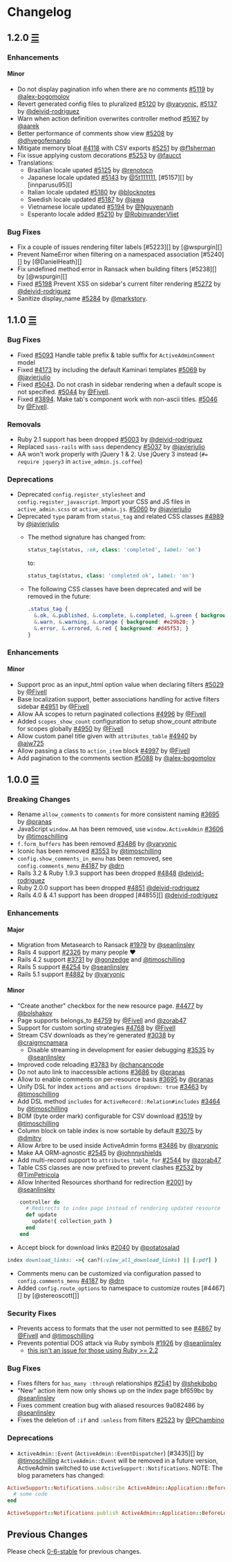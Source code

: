 # Changelog

## 1.2.0 [☰](https://github.com/activeadmin/activeadmin/compare/v1.1.0...v1.2.0)

### Enhancements

#### Minor

* Do not display pagination info when there are no comments [#5119][] by [@alex-bogomolov][]
* Revert generated config files to pluralized [#5120][] by [@varyonic][], [#5137][] by [@deivid-rodriguez][]
* Warn when action definition overwrites controller method [#5167][] by [@aarek][]
* Better performance of comments show view [#5208][] by [@dhyegofernando][]
* Mitigate memory bloat [#4118][] with CSV exports [#5251][] by [@f1sherman][]
* Fix issue applying custom decorations [#5253][] by [@faucct][]
* Translations:
  * Brazilian locale upated [#5125][] by [@renotocn][]
  * Japanese locale updated [#5143][] by [@5t111111][], [#5157][] by [innparusu95][]
  * Italian locale updated [#5180][] by [@blocknotes][]
  * Swedish locale updated [#5187][] by [@jawa][]
  * Vietnamese locale updated [#5194][] by [@Nguyenanh][]
  * Esperanto locale added [#5210][] by [@RobinvanderVliet][]

### Bug Fixes

* Fix a couple of issues rendering filter labels [#5223][] by [@wspurgin][]
* Prevent NameError when filtering on a namespaced association [#5240][] by [@DanielHeath][]
* Fix undefined method error in Ransack when building filters [#5238][] by [@wspurgin][]
* Fixed [#5198][] Prevent XSS on sidebar's current filter rendering [#5272][] by [@deivid-rodriguez][]
* Sanitize display_name [#5284][] by [@markstory][].

## 1.1.0 [☰](https://github.com/activeadmin/activeadmin/compare/v1.0.0...v1.1.0)

### Bug Fixes

* Fixed [#5093][] Handle table prefix & table suffix for `ActiveAdminComment` model
* Fixed [#4173][] by including the default Kaminari templates [#5069][] by [@javierjulio][]
* Fixed [#5043][]. Do not crash in sidebar rendering when a default scope is not
  specified. [#5044] by [@Fivell][].
* Fixed [#3894][]. Make tab's component work with non-ascii titles. [#5046] by
  [@Fivell][].

### Removals

* Ruby 2.1 support has been dropped [#5003][] by [@deivid-rodriguez][]
* Replaced `sass-rails` with `sass` dependency [#5037][] by [@javierjulio][]
* AA won't work properly with jQuery 1 & 2. Use jQuery 3 instead (`#= require jquery3`
 in `active_admin.js.coffee`)

### Deprecations

* Deprecated `config.register_stylesheet` and `config.register_javascript`. Import
  your CSS and JS files in `active_admin.scss` or `active_admin.js`. [#5060][] by [@javierjulio][]
* Deprecated `type` param from `status_tag` and related CSS classes [#4989][] by [@javierjulio][]
  * The method signature has changed from:

    ```ruby
    status_tag(status, :ok, class: 'completed', label: 'on')
    ```

    to:

    ```ruby
    status_tag(status, class: 'completed ok', label: 'on')
    ```

  * The following CSS classes have been deprecated and will be removed in the future:

    ```css
    .status_tag {
      &.ok, &.published, &.complete, &.completed, &.green { background: #8daa92; }
      &.warn, &.warning, &.orange { background: #e29b20; }
      &.error, &.errored, &.red { background: #d45f53; }
    }
    ```

### Enhancements

#### Minor

* Support proc as an input_html option value when declaring filters [#5029][] by [@Fivell][]
* Base localization support, better associations handling for active filters sidebar [#4951][] by [@Fivell][]
* Allow AA scopes to return paginated collections [#4996][] by [@Fivell][]
* Added `scopes_show_count` configuration to  setup show_count attribute for scopes globally [#4950][] by [@Fivell][]
* Allow custom panel title given with `attributes_table` [#4940][] by [@ajw725][]
* Allow passing a class to `action_item` block [#4997][] by [@Fivell][]
* Add pagination to the comments section [#5088][] by [@alex-bogomolov][]

## 1.0.0 [☰](https://github.com/activeadmin/activeadmin/compare/v0.6.3...master)

### Breaking Changes

* Rename `allow_comments` to `comments` for more consistent naming [#3695][] by [@pranas][]
* JavaScript `window.AA` has been removed, use `window.ActiveAdmin` [#3606][] by [@timoschilling][]
* `f.form_buffers` has been removed [#3486][] by [@varyonic][]
* Iconic has been removed [#3553][] by [@timoschilling][]
* `config.show_comments_in_menu` has been removed, see `config.comments_menu` [#4187][] by [@drn][]
* Rails 3.2 & Ruby 1.9.3 support has been dropped [#4848][] [@deivid-rodriguez][]
* Ruby 2.0.0 support has been dropped [#4851][] [@deivid-rodriguez][]
* Rails 4.0 & 4.1 support has been dropped [#4855][] [@deivid-rodriguez][]

### Enhancements

#### Major

* Migration from Metasearch to Ransack [#1979][] by [@seanlinsley][]
* Rails 4 support [#2326][] by many people :heart:
* Rails 4.2 support [#3731][] by [@gonzedge][] and [@timoschilling][]
* Rails 5 support [#4254][] by [@seanlinsley][]
* Rails 5.1 support [#4882][] by [@varyonic][]

#### Minor

* "Create another" checkbox for the new resource page. [#4477][] by [@bolshakov][]
* Page supports belongs_to [#4759][] by [@Fivell][] and [@zorab47][]
* Support for custom sorting strategies [#4768][] by [@Fivell][]
* Stream CSV downloads as they're generated [#3038][] by [@craigmcnamara][]
  * Disable streaming in development for easier debugging [#3535][] by [@seanlinsley][]
* Improved code reloading [#3783][] by [@chancancode][]
* Do not auto link to inaccessible actions [#3686][] by [@pranas][]
* Allow to enable comments on per-resource basis [#3695][] by [@pranas][]
* Unify DSL for index `actions` and `actions dropdown: true` [#3463][] by [@timoschilling][]
* Add DSL method `includes` for `ActiveRecord::Relation#includes` [#3464][] by [@timoschilling][]
* BOM (byte order mark) configurable for CSV download [#3519][] by [@timoschilling][]
* Column block on table index is now sortable by default [#3075][] by [@dmitry][]
* Allow Arbre to be used inside ActiveAdmin forms [#3486][] by [@varyonic][]
* Make AA ORM-agnostic [#2545][] by [@johnnyshields][]
* Add multi-record support to `attributes_table_for` [#2544][] by [@zorab47][]
* Table CSS classes are now prefixed to prevent clashes [#2532][] by [@TimPetricola][]
* Allow Inherited Resources shorthand for redirection [#2001][] by [@seanlinsley][]

```ruby
    controller do
      # Redirects to index page instead of rendering updated resource
      def update
        update!{ collection_path }
      end
    end
```

* Accept block for download links [#2040][] by [@potatosalad][]

```ruby
index download_links: ->{ can?(:view_all_download_links) || [:pdf] }
```

* Comments menu can be customized via configuration passed to `config.comments_menu` [#4187][] by [@drn][]
* Added `config.route_options` to namespace to customize routes [#4467][] by [@stereoscott[]]

### Security Fixes

* Prevents access to formats that the user not permitted to see [#4867][] by [@Fivell][] and [@timoschilling][]
* Prevents potential DOS attack via Ruby symbols [#1926][] by [@seanlinsley][]
  * [this isn't an issue for those using Ruby >= 2.2](http://rubykaigi.org/2014/presentation/S-NarihiroNakamura)

### Bug Fixes

* Fixes filters for `has_many :through` relationships [#2541][] by [@shekibobo][]
* "New" action item now only shows up on the index page bf659bc by [@seanlinsley][]
* Fixes comment creation bug with aliased resources 9a082486 by [@seanlinsley][]
* Fixes the deletion of `:if` and `:unless` from filters [#2523][] by [@PChambino][]

### Deprecations

* `ActiveAdmin::Event` (`ActiveAdmin::EventDispatcher`) [#3435][] by [@timoschilling][]
  `ActiveAdmin::Event` will be removed in a future version, ActiveAdmin switched
  to use `ActiveSupport::Notifications`.
  NOTE: The blog parameters has changed:

```ruby
ActiveSupport::Notifications.subscribe ActiveAdmin::Application::BeforeLoadEvent do |event, *args|
  # some code
end

ActiveSupport::Notifications.publish ActiveAdmin::Application::BeforeLoadEvent, "some data"
```

## Previous Changes

Please check [0-6-stable](https://github.com/activeadmin/activeadmin/blob/0-6-stable/CHANGELOG.md) for previous changes.

[#1926]: https://github.com/activeadmin/activeadmin/issues/1926
[#1979]: https://github.com/activeadmin/activeadmin/issues/1979
[#2001]: https://github.com/activeadmin/activeadmin/issues/2001
[#2040]: https://github.com/activeadmin/activeadmin/issues/2040
[#2326]: https://github.com/activeadmin/activeadmin/issues/2326
[#2523]: https://github.com/activeadmin/activeadmin/issues/2523
[#2532]: https://github.com/activeadmin/activeadmin/issues/2532
[#2541]: https://github.com/activeadmin/activeadmin/issues/2541
[#2544]: https://github.com/activeadmin/activeadmin/issues/2544
[#2545]: https://github.com/activeadmin/activeadmin/issues/2545
[#3038]: https://github.com/activeadmin/activeadmin/issues/3038
[#3075]: https://github.com/activeadmin/activeadmin/issues/3075
[#3463]: https://github.com/activeadmin/activeadmin/issues/3463
[#3464]: https://github.com/activeadmin/activeadmin/issues/3464
[#3486]: https://github.com/activeadmin/activeadmin/issues/3486
[#3519]: https://github.com/activeadmin/activeadmin/issues/3519
[#3535]: https://github.com/activeadmin/activeadmin/issues/3535
[#3553]: https://github.com/activeadmin/activeadmin/issues/3553
[#3606]: https://github.com/activeadmin/activeadmin/issues/3606
[#3686]: https://github.com/activeadmin/activeadmin/issues/3686
[#3695]: https://github.com/activeadmin/activeadmin/issues/3695
[#3731]: https://github.com/activeadmin/activeadmin/issues/3731
[#3783]: https://github.com/activeadmin/activeadmin/issues/3783
[#3894]: https://github.com/activeadmin/activeadmin/issues/3894
[#4118]: https://github.com/activeadmin/activeadmin/issues/4118
[#4187]: https://github.com/activeadmin/activeadmin/issues/4187
[#4173]: https://github.com/activeadmin/activeadmin/issues/4173
[#4254]: https://github.com/activeadmin/activeadmin/issues/4254
[#5043]: https://github.com/activeadmin/activeadmin/issues/5043
[#5198]: https://github.com/activeadmin/activeadmin/issues/5198

[#4477]: https://github.com/activeadmin/activeadmin/pull/4477
[#4759]: https://github.com/activeadmin/activeadmin/pull/4759
[#4768]: https://github.com/activeadmin/activeadmin/pull/4768
[#4848]: https://github.com/activeadmin/activeadmin/pull/4848
[#4851]: https://github.com/activeadmin/activeadmin/pull/4851
[#4867]: https://github.com/activeadmin/activeadmin/pull/4867
[#4882]: https://github.com/activeadmin/activeadmin/pull/4882
[#4940]: https://github.com/activeadmin/activeadmin/pull/4940
[#4950]: https://github.com/activeadmin/activeadmin/pull/4950
[#4951]: https://github.com/activeadmin/activeadmin/pull/4951
[#4989]: https://github.com/activeadmin/activeadmin/pull/4989
[#4996]: https://github.com/activeadmin/activeadmin/pull/4996
[#4997]: https://github.com/activeadmin/activeadmin/pull/4997
[#5029]: https://github.com/activeadmin/activeadmin/pull/5029
[#5003]: https://github.com/activeadmin/activeadmin/pull/5003
[#5037]: https://github.com/activeadmin/activeadmin/pull/5037
[#5044]: https://github.com/activeadmin/activeadmin/pull/5044
[#5046]: https://github.com/activeadmin/activeadmin/pull/5046
[#5060]: https://github.com/activeadmin/activeadmin/pull/5060
[#5069]: https://github.com/activeadmin/activeadmin/pull/5069
[#5088]: https://github.com/activeadmin/activeadmin/pull/5088
[#5093]: https://github.com/activeadmin/activeadmin/pull/5093
[#5119]: https://github.com/activeadmin/activeadmin/pull/5119
[#5120]: https://github.com/activeadmin/activeadmin/pull/5120
[#5125]: https://github.com/activeadmin/activeadmin/pull/5125
[#5137]: https://github.com/activeadmin/activeadmin/pull/5137
[#5143]: https://github.com/activeadmin/activeadmin/pull/5143
[#5167]: https://github.com/activeadmin/activeadmin/pull/5167
[#5180]: https://github.com/activeadmin/activeadmin/pull/5180
[#5187]: https://github.com/activeadmin/activeadmin/pull/5187
[#5194]: https://github.com/activeadmin/activeadmin/pull/5194
[#5208]: https://github.com/activeadmin/activeadmin/pull/5208
[#5210]: https://github.com/activeadmin/activeadmin/pull/5210
[#5251]: https://github.com/activeadmin/activeadmin/pull/5251
[#5253]: https://github.com/activeadmin/activeadmin/pull/5253
[#5272]: https://github.com/activeadmin/activeadmin/pull/5272
[#5284]: https://github.com/activeadmin/activeadmin/pull/5284

[@5t111111]: https://github.com/5t111111
[@aarek]: https://github.com/aarek
[@ajw725]: https://github.com/ajw725
[@alex-bogomolov]: https://github.com/alex-bogomolov
[@bolshakov]: https://github.com/bolshakov
[@blocknotes]: https://github.com/blocknotes
[@chancancode]: https://github.com/chancancode
[@craigmcnamara]: https://github.com/craigmcnamara
[@deivid-rodriguez]: https://github.com/deivid-rodriguez
[@dhyegofernando]: https://github.com/dhyegofernando
[@dmitry]: https://github.com/dmitry
[@drn]: https://github.com/drn
[@f1sherman]: https://github.com/f1sherman
[@faucct]: https://github.com/faucct
[@Fivell]: https://github.com/Fivell
[@gonzedge]: https://github.com/gonzedge
[@innparusu95]: https://github.com/innparusu95
[@javierjulio]: https://github.com/javierjulio
[@jawa]: https://github.com/jawa
[@johnnyshields]: https://github.com/johnnyshields
[@markstory]: https://github.com/markstory
[@Nguyenanh]: https://github.com/Nguyenanh
[@PChambino]: https://github.com/PChambino
[@potatosalad]: https://github.com/potatosalad
[@pranas]: https://github.com/pranas
[@renotocn]: https://github.com/renotocn
[@RobinvanderVliet]: https://github.com/RobinvanderVliet
[@seanlinsley]: https://github.com/seanlinsley
[@shekibobo]: https://github.com/shekibobo
[@timoschilling]: https://github.com/timoschilling
[@TimPetricola]: https://github.com/TimPetricola
[@varyonic]: https://github.com/varyonic
[@zorab47]: https://github.com/zorab47
